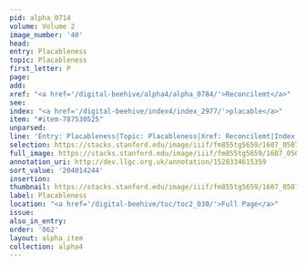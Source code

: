 ```yaml
---
pid: alpha_0714
volume: Volume 2
image_number: '40'
head:
entry: Placableness
topic: Placableness
first_letter: P
page:
add:
xref: "<a href='/digital-beehive/alpha4/alpha_0784/'>Reconcilemt</a>"
see:
index: "<a href='/digital-beehive/index4/index_2977/'>placable</a>"
item: "#item-787530525"
unparsed:
line: 'Entry: Placableness|Topic: Placableness|Xref: Reconcilemt|Index: placable|#item-787530525'
selection: https://stacks.stanford.edu/image/iiif/fm855tg5659/1607_0507/855,4244,2944,387/full/0/default.jpg
full_image: https://stacks.stanford.edu/image/iiif/fm855tg5659/1607_0507/full/full/0/default.jpg
annotation_uri: http://dev.llgc.org.uk/annotation/1528334615359
sort_value: '204014244'
insertion:
thumbnail: https://stacks.stanford.edu/image/iiif/fm855tg5659/1607_0507/855,4244,600,180/250,/0/default.jpg
label: Placableness
location: "<a href='/digital-beehive/toc/toc2_030/'>Full Page</a>"
issue:
also_in_entry:
order: '062'
layout: alpha_item
collection: alpha4
---
```

